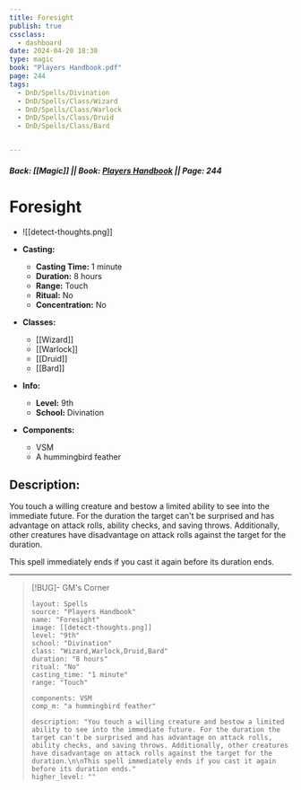 ```yaml
---
title: Foresight
publish: true
cssclass:
  - dashboard
date: 2024-04-20 18:30
type: magic
book: "Players Handbook.pdf"
page: 244
tags:
  - DnD/Spells/Divination
  - DnD/Spells/Class/Wizard
  - DnD/Spells/Class/Warlock
  - DnD/Spells/Class/Druid
  - DnD/Spells/Class/Bard


---
```


##### Back: [[Magic]] || Book: [Players Handbook](https://drive.google.com/drive/folders/1O5bhpYizcIT5xxAoLOuzCRht_PVS7VSG?usp=sharing) || Page: 244

# Foresight
- ![[detect-thoughts.png]]
- **Casting:**
    - **Casting Time:** 1 minute
    - **Duration:** 8 hours
    - **Range:** Touch
    - **Ritual:** No
    - **Concentration:** No
- **Classes:**
    - [[Wizard]]
    - [[Warlock]]
    - [[Druid]]
    - [[Bard]]

- **Info:**
    - **Level:** 9th
    - **School:** Divination
- **Components:**
    - VSM
    - A hummingbird feather

## Description:
You touch a willing creature and bestow a limited ability to see into the immediate future. For the duration the target can't be surprised and has advantage on attack rolls, ability checks, and saving throws. Additionally, other creatures have disadvantage on attack rolls against the target for the duration.

This spell immediately ends if you cast it again before its duration ends.



---

> [!BUG]- GM's Corner
>
> ```statblock
> layout: Spells
> source: "Players Handbook"
> name: "Foresight"
> image: [[detect-thoughts.png]]
> level: "9th"
> school: "Divination"
> class: "Wizard,Warlock,Druid,Bard"
> duration: "8 hours"
> ritual: "No"
> casting_time: "1 minute"
> range: "Touch"
>
> components: VSM
> comp_m: "a hummingbird feather"
>
> description: "You touch a willing creature and bestow a limited ability to see into the immediate future. For the duration the target can't be surprised and has advantage on attack rolls, ability checks, and saving throws. Additionally, other creatures have disadvantage on attack rolls against the target for the duration.\n\nThis spell immediately ends if you cast it again before its duration ends."
> higher_level: ""
> ```
